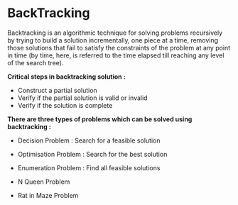 
# BackTracking

Backtracking is an algorithmic technique for solving problems recursively by trying to build a solution incrementally, one piece at a time, removing those solutions that fail to satisfy the constraints of the problem at any point in time (by time, here, is referred to the time elapsed till reaching any level of the search tree).

**Critical steps in backtracking solution :**

* Construct a partial solution
* Verify if the partial solution is valid or invalid
* Verify if the solution is complete


**There are three types of problems which can be solved using backtracking :**

* Decision Problem : Search for a feasible solution
* Optimisation Problem : Search for the best solution
* Enumeration Problem : Find all feasible solutions


* N Queen Problem
* Rat in Maze Problem